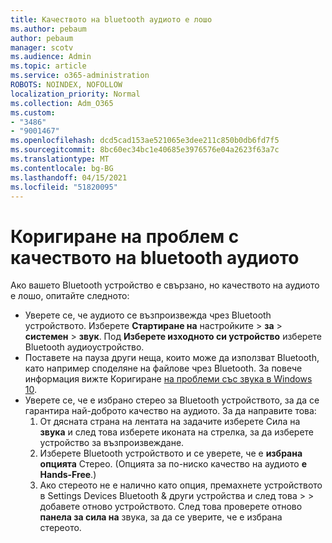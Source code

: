 ```yaml
---
title: Качеството на bluetooth аудиото е лошо
ms.author: pebaum
author: pebaum
manager: scotv
ms.audience: Admin
ms.topic: article
ms.service: o365-administration
ROBOTS: NOINDEX, NOFOLLOW
localization_priority: Normal
ms.collection: Adm_O365
ms.custom:
- "3486"
- "9001467"
ms.openlocfilehash: dcd5cad153ae521065e3dee211c850b0db6fd7f5
ms.sourcegitcommit: 8bc60ec34bc1e40685e3976576e04a2623f63a7c
ms.translationtype: MT
ms.contentlocale: bg-BG
ms.lasthandoff: 04/15/2021
ms.locfileid: "51820095"
---
```

# <a name="fix-bluetooth-audio-quality-issue"></a>Коригиране на проблем с качеството на bluetooth аудиото

Ако вашето Bluetooth устройство е свързано, но качеството на аудиото е лошо, опитайте следното:

- Уверете се, че аудиото се възпроизвежда чрез Bluetooth устройството. Изберете **Стартиране на** настройките  >  **за**  >  **системен**  >  **звук**. Под **Изберете изходното си устройство** изберете Bluetooth аудиоустройство.
- Поставете на пауза други неща, които може да използват Bluetooth, като например споделяне на файлове чрез Bluetooth. За повече информация вижте Коригиране [на проблеми със звука в Windows 10](https://support.microsoft.com/help/4520288/windows-10-fix-sound-problems).
- Уверете се, че е избрано стерео за Bluetooth устройството, за да се гарантира най-доброто качество на аудиото. За да направите това: 
    1. От дясната страна на лентата на задачите изберете Сила на **звука** и след това изберете иконата на стрелка, за да изберете устройство за възпроизвеждане.
    2. Изберете Bluetooth устройството и се уверете, че е **избрана опцията** Стерео. (Опцията за по-ниско качество на аудиото **е Hands-Free**.)
    3. Ако стереото не е налично като опция, премахнете устройството в Settings Devices Bluetooth & други устройства и след това  >    >  добавете отново устройството. След това проверете отново **панела за сила на** звука, за да се уверите, че е избрана стереото.

